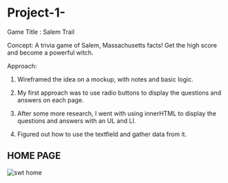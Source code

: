# Project-1-

Game Title : Salem Trail


Concept: 
A trivia game of Salem, Massachusetts facts! Get the high score and become
a powerful witch.

Approach: 
1.  Wireframed the idea on a mockup, with notes and basic logic. 

2.  My first approach was to use radio buttons to display the questions and answers on each page. 

3. After some more research, I went with using innerHTML to display the questions and answers with an UL and LI. 

4. Figured out how to use the textfield and gather data from it. 


## HOME PAGE
![swt home](https://user-images.githubusercontent.com/69171194/112760320-7ab55c00-8fc4-11eb-955c-94db2c3c1260.png)